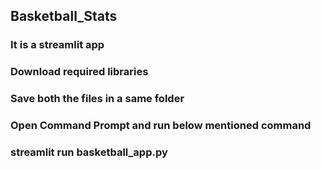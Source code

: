 ## Basketball_Stats
### It is a streamlit app
### Download required libraries
### Save both the files in a same folder
### Open Command Prompt and run below mentioned command
### streamlit run basketball_app.py
